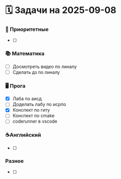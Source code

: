 # 🗓️ Задачи на 2025-09-08

### 🚀 Приоритетные
- [ ] 

### 📚 Математика
- [ ] Досмотреть видео по линалу
- [ ] Сделать дз по линалу

### 🖥️ Прога
- [x] Лаба по аисд
- [ ] Доделать лабу по исрпо
- [x] Конспект по гиту
- [ ] Конспект по cmake
- [ ] coderunner в vscode

### ☕️Английский
- [ ] 
 
###  Разное
- [ ] 